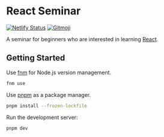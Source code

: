 # React Seminar

[![Netlify Status](https://api.netlify.com/api/v1/badges/78ba3ea8-02f2-4afe-9f51-799ebedc78a5/deploy-status)]((https://fluffy-flan-b5d606.netlify.app/))
[![Gitmoji](https://img.shields.io/badge/gitmoji-%20😜%20😍-FFDD67.svg)](https://gitmoji.dev)

A seminar for beginners who are interested in learning [React](https://react.dev).

## Getting Started

Use [fnm](https://github.com/Schniz/fnm) for Node.js version management.

```bash
fnm use
```

Use [pnpm](https://pnpm.io/) as a package manager.

```bash
pnpm install --frozen-lockfile
```

Run the development server:

```bash
pnpm dev
```
